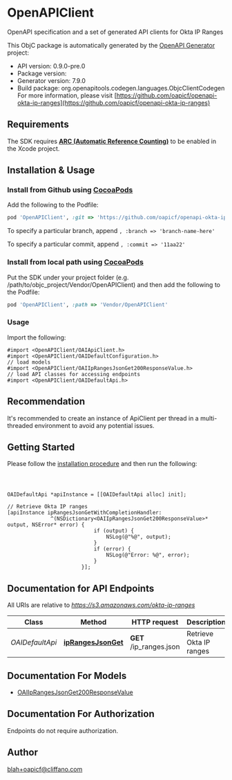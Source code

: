 # OpenAPIClient

OpenAPI specification and a set of generated API clients for Okta IP Ranges

This ObjC package is automatically generated by the [OpenAPI Generator](https://openapi-generator.tech) project:

- API version: 0.9.0-pre.0
- Package version: 
- Generator version: 7.9.0
- Build package: org.openapitools.codegen.languages.ObjcClientCodegen
For more information, please visit [https://github.com/oapicf/openapi-okta-ip-ranges](https://github.com/oapicf/openapi-okta-ip-ranges)

## Requirements

The SDK requires [**ARC (Automatic Reference Counting)**](http://stackoverflow.com/questions/7778356/how-to-enable-disable-automatic-reference-counting) to be enabled in the Xcode project.

## Installation & Usage
### Install from Github using [CocoaPods](https://cocoapods.org/)

Add the following to the Podfile:

```ruby
pod 'OpenAPIClient', :git => 'https://github.com/oapicf/openapi-okta-ip-ranges.git'
```

To specify a particular branch, append `, :branch => 'branch-name-here'`

To specify a particular commit, append `, :commit => '11aa22'`

### Install from local path using [CocoaPods](https://cocoapods.org/)

Put the SDK under your project folder (e.g. /path/to/objc_project/Vendor/OpenAPIClient) and then add the following to the Podfile:

```ruby
pod 'OpenAPIClient', :path => 'Vendor/OpenAPIClient'
```

### Usage

Import the following:

```objc
#import <OpenAPIClient/OAIApiClient.h>
#import <OpenAPIClient/OAIDefaultConfiguration.h>
// load models
#import <OpenAPIClient/OAIIpRangesJsonGet200ResponseValue.h>
// load API classes for accessing endpoints
#import <OpenAPIClient/OAIDefaultApi.h>

```

## Recommendation

It's recommended to create an instance of ApiClient per thread in a multi-threaded environment to avoid any potential issues.

## Getting Started

Please follow the [installation procedure](#installation--usage) and then run the following:

```objc



OAIDefaultApi *apiInstance = [[OAIDefaultApi alloc] init];

// Retrieve Okta IP ranges
[apiInstance ipRangesJsonGetWithCompletionHandler: 
              ^(NSDictionary<OAIIpRangesJsonGet200ResponseValue>* output, NSError* error) {
                            if (output) {
                                NSLog(@"%@", output);
                            }
                            if (error) {
                                NSLog(@"Error: %@", error);
                            }
                        }];

```

## Documentation for API Endpoints

All URIs are relative to *https://s3.amazonaws.com/okta-ip-ranges*

Class | Method | HTTP request | Description
------------ | ------------- | ------------- | -------------
*OAIDefaultApi* | [**ipRangesJsonGet**](docs/OAIDefaultApi.md#iprangesjsonget) | **GET** /ip_ranges.json | Retrieve Okta IP ranges


## Documentation For Models

 - [OAIIpRangesJsonGet200ResponseValue](docs/OAIIpRangesJsonGet200ResponseValue.md)


## Documentation For Authorization

Endpoints do not require authorization.


## Author

blah+oapicf@cliffano.com


